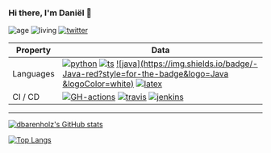 ### Hi there, I'm Daniël 👋
![age](https://img.shields.io/badge/age-22-blue?style=for-the-badge)
![living](https://img.shields.io/badge/living-eindhoven-blue?style=for-the-badge)
[![twitter](https://img.shields.io/twitter/follow/dbarenholz?color=blue&logo=twitter&style=for-the-badge)](https://twitter.com/dbarenholz)


Property                 | Data  
-------------------------|------
Languages          | [![python](https://img.shields.io/badge/-Python-4584b6?style=for-the-badge&logo=Python&logoColor=ffde57)](#) [![ts](https://img.shields.io/badge/-Typescript-00273f?style=for-the-badge&logo=TypeScript&logoColor=white)](#) [![java](https://img.shields.io/badge/-Java-red?style=for-the-badge&logo=Java &logoColor=white)](#) [![latex](https://img.shields.io/badge/-LaTeX-blue?style=for-the-badge&logo=Latex&logoColor=white)](#)
CI / CD                  | [![GH-actions](https://img.shields.io/badge/-GH%20Actions-2088FF?style=for-the-badge&logo=Github-Actions&logoColor=white)](#) [![travis](https://img.shields.io/badge/-Travis-3EAAAF?style=for-the-badge&logo=Travis-CI&logoColor=white)](#) [![jenkins](https://img.shields.io/badge/-Jenkins-D24939?style=for-the-badge&logo=Jenkins&logoColor=white)](#) 

----

[![dbarenholz's GitHub stats](https://github-readme-stats.vercel.app/api?username=dbarenholz)](https://github.com/dbarenholz)

[![Top Langs](https://github-readme-stats.vercel.app/api/top-langs/?username=dbarenholz)](https://github.com/dbarenholz)